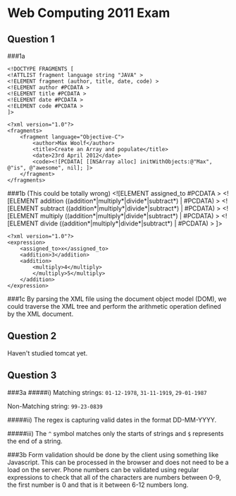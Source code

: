 Web Computing 2011 Exam
==

Question 1
-

###1a

	<!DOCTYPE FRAGMENTS [
	<!ATTLIST fragment language string "JAVA" >
	<!ELEMENT fragment (author, title, date, code) >
	<!ELEMENT author #PCDATA >
	<!ELEMENT title #PCDATA >
	<!ELEMENT date #PCDATA >
	<!ELEMENT code #PCDATA >
	]>
	
	<?xml version="1.0"?>
    <fragments>
		<fragment language="Objective-C">
			<author>Max Woolf</author>
			<title>Create an Array and populate</title>
			<date>23rd April 2012</date>
			<code><![PCDATA[ [[NSArray alloc] initWithObjects:@"Max", @"is", @"awesome", nil]; ]>
		</fragment>
	</fragments>

###1b (This could be totally wrong)
	<!DOCTYPE EXPRESSIONS [
	<!ELEMENT expression (assigned_to, (addition*|multiply*|divide*|subtract*),(addition*|multiply*|divide*|subtract*),(addition*|multiply*|divide*|subtract*),(addition*|multiply*|divide*|subtract*)) >
	<![ELEMENT assigned_to #PCDATA >
	<![ELEMENT addition ((addition*|multiply*|divide*|subtract*) | #PCDATA) >
	<![ELEMENT subtract ((addition*|multiply*|divide*|subtract*) | #PCDATA) >
	<![ELEMENT multiply ((addition*|multiply*|divide*|subtract*) | #PCDATA) >
	<![ELEMENT divide ((addition*|multiply*|divide*|subtract*) | #PCDATA) >
	]>

	<?xml version="1.0"?>
    <expression>
    	<assigned_to>x</assigned_to>
    	<addition>3</addition>
		<addition>
			<multiply>4</multiply>
			</multiply>5</multiply>
		</addition>
    </expression>

###1c
By parsing the XML file using the document object model (DOM), we could traverse the XML tree and perform the arithmetic operation defined by the XML document. 

Question 2
--
Haven't studied tomcat yet.

Question 3
--

###3a 
#####i)
Matching strings:
`01-12-1978`, `31-11-1919`, `29-01-1987`

Non-Matching string: `99-23-0839`

#####ii)
The regex is capturing valid dates in the format DD-MM-YYYY.

#####iii)
The `^` symbol matches only the starts of strings and `$` represents the end of a string. 

###3b
Form validation should be done by the client using something like Javascript. This can be processed in the browser and does not need to be a load on the server. Phone numbers can be validated using regular expressions to check that all of the characters are numbers between 0-9, the first number is 0 and that is it between 6-12 numbers long. 